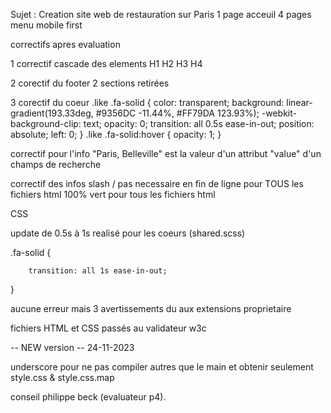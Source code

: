 Sujet :
Creation site web de restauration sur Paris
1 page acceuil
4 pages menu
mobile first

correctifs apres evaluation

1 correctif cascade des elements H1 H2 H3 H4

2 corectif du footer  2 sections retirées

3 corectif du coeur 
.like .fa-solid {
  color: transparent;
  background: linear-gradient(193.33deg, #9356DC -11.44%, #FF79DA 123.93%);
  -webkit-background-clip: text;
  opacity: 0;
  transition: all 0.5s ease-in-out;
  position: absolute;
  left: 0;
}
.like .fa-solid:hover {
  opacity: 1;
}

correctif pour   l'info "Paris, Belleville" est la valeur d'un attribut "value" d'un champs de recherche

correctif des infos slash / pas necessaire en fin de ligne pour TOUS les fichiers html
100% vert pour tous les fichiers html

CSS

update de 0.5s à 1s realisé pour les coeurs (shared.scss)

.fa-solid {

        transition: all 1s ease-in-out;
}

aucune erreur mais 3 avertissements du aux extensions proprietaire

fichiers HTML et CSS passés au validateur w3c

-- NEW version -- 24-11-2023

underscore pour ne pas compiler autres que le main et obtenir seulement style.css & style.css.map

conseil philippe beck (evaluateur p4).




  

